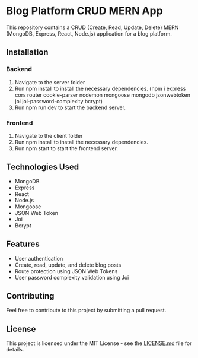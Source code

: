 <!DOCTYPE html>
<html>
<head>
</head>
<body>
  <h1>Blog Platform CRUD MERN App</h1>
  <p>This repository contains a CRUD (Create, Read, Update, Delete) MERN (MongoDB, Express, React, Node.js) application for a blog platform.</p>
  
  <h2>Installation</h2>
  <h3>Backend</h3>
  <ol>
    <li>Navigate to the server folder</li>
    <li>Run npm install to install the necessary dependencies. (npm i express cors router cookie-parser nodemon mongoose mongodb jsonwebtoken joi joi-password-complexity bcrypt) </li>
    <li>Run npm run dev to start the backend server.</li>
  </ol>

  <h3>Frontend</h3>
  <ol>
    <li>Navigate to the client folder</li>
    <li>Run npm install to install the necessary dependencies.</li>
    <li>Run npm start to start the frontend server.</li>
  </ol>

  <h2>Technologies Used</h2>
  <ul>
    <li>MongoDB</li>
    <li>Express</li>
    <li>React</li>
    <li>Node.js</li>
    <li>Mongoose</li>
    <li>JSON Web Token</li>
    <li>Joi</li>
    <li>Bcrypt</li>
  </ul>

  <h2>Features</h2>
  <ul>
    <li>User authentication</li>
    <li>Create, read, update, and delete blog posts</li>
    <li>Route protection using JSON Web Tokens</li>
    <li>User password complexity validation using Joi</li>
  </ul>

  <h2>Contributing</h2>
  <p>Feel free to contribute to this project by submitting a pull request.</p>

  <h2>License</h2>
  <p>This project is licensed under the MIT License - see the <a href="LICENSE.md">LICENSE.md</a> file for details.</p>
</body>
</html>
